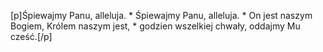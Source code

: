 [p]Śpiewajmy Panu, alleluja. * Śpiewajmy Panu, alleluja. * On jest naszym Bogiem, Królem naszym jest, * godzien wszelkiej chwały, oddajmy Mu cześć.[/p]